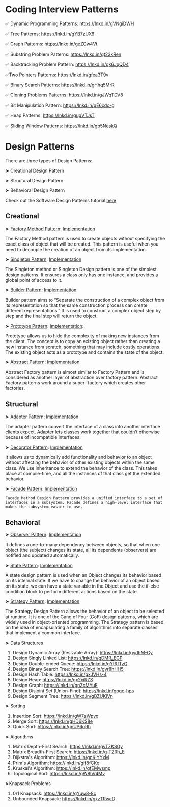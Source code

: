 # Coding Interview Patterns

✅ Dynamic Programming Patterns: https://lnkd.in/gVNgiDWH

✅ Tree Patterns: https://lnkd.in/gYB7zUX6

✅ Graph Patterns: https://lnkd.in/geZGw4Vt

✅ Substring Problem Patterns: https://lnkd.in/gt23kRen

✅ Backtracking Problem Pattern: https://lnkd.in/gk6JqQD4

✅Two Pointers Patterns: https://lnkd.in/gfea3T9v

✅ Binary Search Patterns: https://lnkd.in/gHhq5MrR

✅ Cloning Problems Patterns: https://lnkd.in/gJWqTDV8

✅ Bit Manipulation Pattern: https://lnkd.in/gE6cdc-g

✅ Heap Patterns: https://lnkd.in/gugVTJsT

✅ Sliding Window Patterns: https://lnkd.in/gb5NeskQ

# Design Patterns
There are three types of Design Patterns:

➤ Creational Design Pattern

➤ Structural Design Pattern

➤ Behavioral Design Pattern

Check out the Software Design Patterns tutorial [here](https://www.geeksforgeeks.org/software-design-patterns/)

## Creational

➤ [Factory Method Pattern](https://www.geeksforgeeks.org/factory-method-for-designing-pattern/): [Implementation](https://www.geeksforgeeks.org/factory-method-pattern-c-design-patterns)

   The Factory Method pattern is used to create objects without specifying the exact class of object that will be created. This pattern is useful when you need to decouple the creation of      an object from its implementation.
   
➤ [Singleton Pattern](https://www.geeksforgeeks.org/singleton-design-pattern): [Implementation](https://www.geeksforgeeks.org/singleton-pattern-c-design-patterns)

   The Singleton method or Singleton Design pattern is one of the simplest design patterns. It ensures a class only has one instance, and provides a global point of access to it.
   
➤ [Builder Pattern](https://www.geeksforgeeks.org/builder-design-pattern): [Implementation](https://www.geeksforgeeks.org/builder-pattern-c-design-patterns):

   Builder pattern aims to “Separate the construction of a complex object from its representation so that the same construction process can create different representations.” It is used to     construct a complex object step by step and the final step will return the object.
   
➤ [Prototype Pattern](https://www.geeksforgeeks.org/prototype-design-pattern): [Implementation](https://www.geeksforgeeks.org/prototype-pattern-c-design-patterns):

   Prototype allows us to hide the complexity of making new instances from the client. The concept is to copy an existing object rather than creating a new instance from scratch, something     that may include costly operations. The existing object acts as a prototype and contains the state of the object.
   
➤ [Abstract Pattern](https://www.geeksforgeeks.org/abstract-factory-pattern): [Implementation](https://www.geeksforgeeks.org/abstract-factory-pattern-c-design-patterns)

   Abstract Factory pattern is almost similar to Factory Pattern and is considered as another layer of abstraction over factory pattern. Abstract Factory patterns work around a super-          factory which creates other factories.  

## Structural

➤ [Adapter Pattern](https://www.geeksforgeeks.org/adapter-pattern): [Implementation](https://www.geeksforgeeks.org/adapter-pattern-c-design-patterns)

   The adapter pattern convert the interface of a class into another interface clients expect. Adapter lets classes work together that couldn’t otherwise because of incompatible interfaces.

➤ [Decorator Pattern](https://www.geeksforgeeks.org/decorator-pattern): [Implementation](https://www.geeksforgeeks.org/introduction-to-decorator-pattern-in-c-design-patterns)

   It allows us to dynamically add functionality and behavior to an object without affecting the behavior of other existing objects within the same class. We use inheritance to extend the       behavior of the class. This takes place at compile-time, and all the instances of that class get the extended behavior.

➤ [Facade Pattern](https://www.geeksforgeeks.org/facade-design-pattern-introduction): [Implementation](https://www.geeksforgeeks.org/facade-method-c-design-patterns)

    Facade Method Design Pattern provides a unified interface to a set of interfaces in a subsystem. Facade defines a high-level interface that makes the subsystem easier to use.

## Behavioral

➤ [Observer Pattern](https://www.geeksforgeeks.org/observer-pattern-set-1-introduction): [Implementation](https://www.geeksforgeeks.org/observer-pattern-c-design-patterns)

   It defines a one-to-many dependency between objects, so that when one object (the subject) changes its state, all its dependents (observers) are notified and updated automatically.

➤ [State Pattern](https://www.geeksforgeeks.org/state-design-pattern): [Implementation](https://www.geeksforgeeks.org/state-method-design-pattern-c-design-patterns)

   A state design pattern is used when an Object changes its behavior based on its internal state. If we have to change the behavior of an object based on its state, we can have a state        variable in the Object and use the if-else condition block to perform different actions based on the state.

➤ [Strategy Pattern](https://www.geeksforgeeks.org/strategy-pattern-set-1): [Implementation](https://www.geeksforgeeks.org/strategy-method-design-pattern-c-design-patterns)

   The Strategy Design Pattern allows the behavior of an object to be selected at runtime. It is one of the Gang of Four (GoF) design patterns, which are widely used in object-oriented         programming. The Strategy pattern is based on the idea of encapsulating a family of algorithms into separate classes that implement a common interface.
 
➤ Data Structures

1. Design Dynamic Array (Resizable Array): https://lnkd.in/gydhM-Cy
2. Design Singly Linked List: https://lnkd.in/gDMR_EGP
3. Design Double-ended Queue: https://lnkd.in/gYtRfTzQ
4. Design Binary Search Tree: https://lnkd.in/gvr8hHH5
5. Design Hash Table: https://lnkd.in/gxJVHs-4
6. Design Heap: https://lnkd.in/gx2xiRZS
7. Design Graph: https://lnkd.in/gnZcMYuE
8. Design Disjoint Set (Union-Find): https://lnkd.in/gpqc-hps
9. Design Segment Tree: https://lnkd.in/gBZUKiVn

➤ Sorting

1. Insertion Sort: https://lnkd.in/gW7zWpyq
2. Merge Sort: https://lnkd.in/gHD6KS8e
3. Quick Sort: https://lnkd.in/gnUP6qRh

➤ Algorithms

1. Matrix Depth-First Search: https://lnkd.in/gvTZKSGy
2. Matrix Breadth-First Search: https://lnkd.in/g-T2Rh_E
3. Dijkstra's Algorithm: https://lnkd.in/gnK-YYxM
4. Prim's Algorithm: https://lnkd.in/gif8fCKq
5. Kruskal's Algorithm: https://lnkd.in/gfEMwsmp
6. Topological Sort: https://lnkd.in/gW8hV4Mv

➤Knapsack Problems

1. 0/1 Knapsack: https://lnkd.in/gYuw8-8c
2. Unbounded Knapsack: https://lnkd.in/gxzTRwcD

